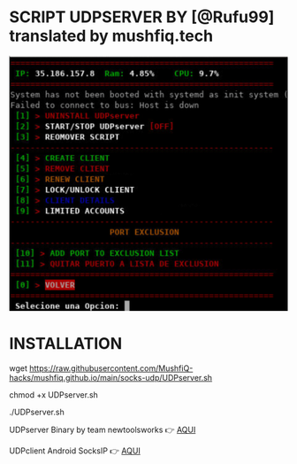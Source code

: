 # SCRIPT UDPSERVER BY [@Rufu99] translated by mushfiq.tech
![Selección_022](https://raw.githubusercontent.com/MushfiQ-hacks/mushfiq.github.io/main/socks-udp/image.png)


# INSTALLATION

wget https://raw.githubusercontent.com/MushfiQ-hacks/mushfiq.github.io/main/socks-udp/UDPserver.sh

chmod +x UDPserver.sh 

./UDPserver.sh

UDPserver Binary by team newtoolsworks :point_right: [AQUI](https://bitbucket.org/iopmx/udprequestserver/src/master/)

UDPclient Android SocksIP :point_right: [AQUI](https://play.google.com/store/apps/details?id=com.newtoolsworks.sockstunnel)
